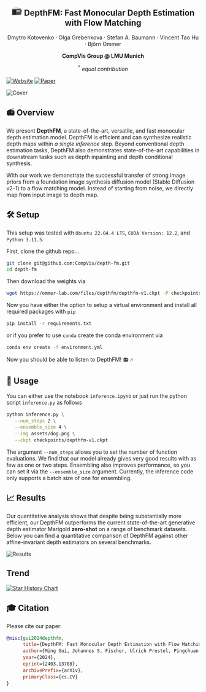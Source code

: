 <p align="center">
 <!-- <h2 align="center">📻 DepthFM: Fast Monocular Depth Estimation with Flow Matching</h2> -->
 <h2 align="center"><img src=assets/figures/radio.png width=28> DepthFM: Fast Monocular Depth Estimation with Flow Matching</h2>
 <p align="center"> 
    
 </p><p align="center"> 
    Dmytro Kotovenko · Olga Grebenkova · Stefan A. Baumann · Vincent Tao Hu · Björn Ommer
 </p>
 <p align="center"> 
    <b>CompVis Group @ LMU Munich</b>
 </p>
  <p align="center"> <sup>*</sup> <i>equal contribution</i> </p>
</p>

 </p>
 
 
[![Website](assets/figures/badge-website.svg)](https://depthfm.github.io)
[![Paper](https://img.shields.io/badge/arXiv-PDF-b31b1b)](https://arxiv.org/abs/2403.13788)


![Cover](/assets/figures/dfm-cover.png)


## 📻 Overview

We present **DepthFM**, a state-of-the-art, versatile, and fast monocular depth estimation model. DepthFM is efficient and can synthesize realistic depth maps within *a single inference* step. Beyond conventional depth estimation tasks, DepthFM also demonstrates state-of-the-art capabilities in downstream tasks such as depth inpainting and depth conditional synthesis.

With our work we demonstrate the successful transfer of strong image priors from a foundation image synthesis diffusion model (Stable Diffusion v2-1) to a flow matching model. Instead of starting from noise, we directly map from input image to depth map.


## 🛠️ Setup

This setup was tested with `Ubuntu 22.04.4 LTS`, `CUDA Version: 12.2`, and `Python 3.11.5`.

First, clone the github repo...

```bash
git clone git@github.com:CompVis/depth-fm.git
cd depth-fm
```

Then download the weights via

```bash
wget https://ommer-lab.com/files/depthfm/depthfm-v1.ckpt -P checkpoints/
```

Now you have either the option to setup a virtual environment and install all required packages with `pip`

```bash
pip install -r requirements.txt
```

or if you prefer to use `conda` create the conda environment via

```bash
conda env create -f environment.yml
```

Now you should be able to listen to DepthFM! 📻 🎶


## 🚀 Usage

You can either use the notebook `inference.ipynb` or just run the python script `inference.py` as follows

```bash
python inference.py \
   --num_steps 2 \
   --ensemble_size 4 \
   --img assets/dog.png \
   --ckpt checkpoints/depthfm-v1.ckpt
```

The argument `--num_steps` allows you to set the number of function evaluations. We find that our model already gives very good results with as few as one or two steps. Ensembling also improves performance, so you can set it via the `--ensemble_size` argument. Currently, the inference code only supports a batch size of one for ensembling.

## 📈 Results

Our quantitative analysis shows that despite being substantially more efficient, our DepthFM outperforms the current state-of-the-art generative depth estimator Marigold **zero-shot** on a range of benchmark datasets. Below you can find a quantitative comparison of DepthFM against other affine-invariant depth estimators on several benchmarks.

![Results](/assets/figures/sota-comparison.jpg)



## Trend

[![Star History Chart](https://api.star-history.com/svg?repos=CompVis/depth-fm&type=Date)](https://star-history.com/#CompVis/depth-fm&Date)




## 🎓 Citation

Please cite our paper:

```bibtex
@misc{gui2024depthfm,
      title={DepthFM: Fast Monocular Depth Estimation with Flow Matching}, 
      author={Ming Gui, Johannes S. Fischer, Ulrich Prestel, Pingchuan Ma, Dmytro Kotovenko, Olga Grebenkova, Stefan Andreas Baumann, Vincent Tao Hu, Björn Ommer},
      year={2024},
      eprint={2403.13788},
      archivePrefix={arXiv},
      primaryClass={cs.CV}
}
```
